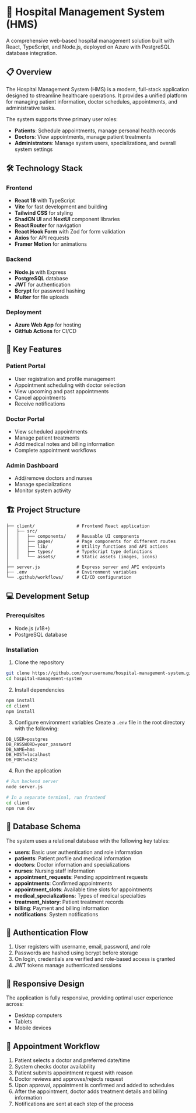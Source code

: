 # 🏥 Hospital Management System (HMS)

A comprehensive web-based hospital management solution built with React, TypeScript, and Node.js, deployed on Azure with PostgreSQL database integration.

## 📋 Overview

The Hospital Management System (HMS) is a modern, full-stack application designed to streamline healthcare operations. It provides a unified platform for managing patient information, doctor schedules, appointments, and administrative tasks.

The system supports three primary user roles:
- **Patients**: Schedule appointments, manage personal health records
- **Doctors**: View appointments, manage patient treatments
- **Administrators**: Manage system users, specializations, and overall system settings

## 🛠️ Technology Stack

### Frontend
- **React 18** with TypeScript
- **Vite** for fast development and building
- **Tailwind CSS** for styling
- **ShadCN UI** and **NextUI** component libraries
- **React Router** for navigation
- **React Hook Form** with Zod for form validation
- **Axios** for API requests
- **Framer Motion** for animations

### Backend
- **Node.js** with Express
- **PostgreSQL** database
- **JWT** for authentication
- **Bcrypt** for password hashing
- **Multer** for file uploads

### Deployment
- **Azure Web App** for hosting
- **GitHub Actions** for CI/CD

## 🔑 Key Features

### Patient Portal
- User registration and profile management
- Appointment scheduling with doctor selection
- View upcoming and past appointments
- Cancel appointments
- Receive notifications

### Doctor Portal
- View scheduled appointments
- Manage patient treatments
- Add medical notes and billing information
- Complete appointment workflows

### Admin Dashboard
- Add/remove doctors and nurses
- Manage specializations
- Monitor system activity

## 🏗️ Project Structure

```
├── client/                # Frontend React application
│   ├── src/
│   │   ├── components/    # Reusable UI components
│   │   ├── pages/         # Page components for different routes
│   │   ├── lib/           # Utility functions and API actions
│   │   ├── types/         # TypeScript type definitions
│   │   └── assets/        # Static assets (images, icons)
│
├── server.js              # Express server and API endpoints
├── .env                   # Environment variables
└── .github/workflows/     # CI/CD configuration
```

## 💻 Development Setup

### Prerequisites
- Node.js (v18+)
- PostgreSQL database

### Installation

1. Clone the repository
```bash
git clone https://github.com/yourusername/hospital-management-system.git
cd hospital-management-system
```

2. Install dependencies
```bash
npm install
cd client
npm install
```

3. Configure environment variables
Create a `.env` file in the root directory with the following:
```
DB_USER=postgres
DB_PASSWORD=your_password
DB_NAME=hms
DB_HOST=localhost
DB_PORT=5432
```

4. Run the application
```bash
# Run backend server
node server.js

# In a separate terminal, run frontend
cd client
npm run dev
```

## 🚀 Database Schema

The system uses a relational database with the following key tables:

- **users**: Basic user authentication and role information
- **patients**: Patient profile and medical information
- **doctors**: Doctor information and specializations
- **nurses**: Nursing staff information
- **appointment_requests**: Pending appointment requests
- **appointments**: Confirmed appointments
- **appointment_slots**: Available time slots for appointments
- **medical_specializations**: Types of medical specialties
- **treatment_history**: Patient treatment records
- **billing**: Payment and billing information
- **notifications**: System notifications

## 🔐 Authentication Flow

1. User registers with username, email, password, and role
2. Passwords are hashed using bcrypt before storage
3. On login, credentials are verified and role-based access is granted
4. JWT tokens manage authenticated sessions

## 📱 Responsive Design

The application is fully responsive, providing optimal user experience across:
- Desktop computers
- Tablets
- Mobile devices

## 🔄 Appointment Workflow

1. Patient selects a doctor and preferred date/time
2. System checks doctor availability
3. Patient submits appointment request with reason
4. Doctor reviews and approves/rejects request
5. Upon approval, appointment is confirmed and added to schedules
6. After the appointment, doctor adds treatment details and billing information
7. Notifications are sent at each step of the process
